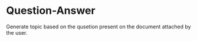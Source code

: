 # Question-Answer
Generate topic based on the qusetion present on the document attached by the user.
